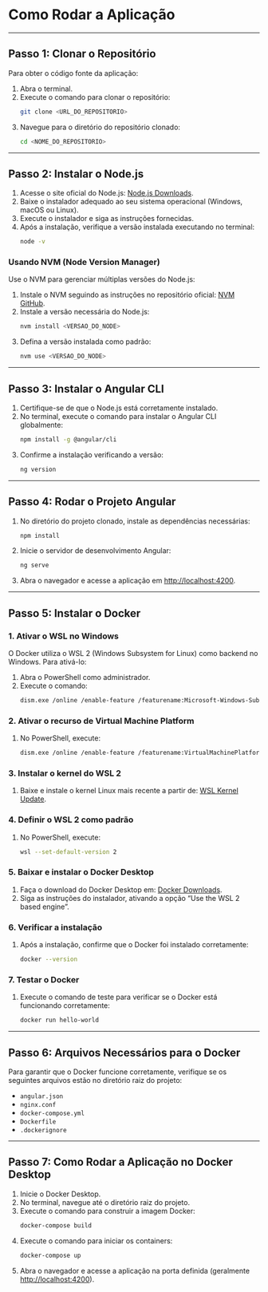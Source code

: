 # Como Rodar a Aplicação

---

## Passo 1: Clonar o Repositório
Para obter o código fonte da aplicação:
1. Abra o terminal.
2. Execute o comando para clonar o repositório:
   ```bash
   git clone <URL_DO_REPOSITORIO>
   ```
3. Navegue para o diretório do repositório clonado:
   ```bash
   cd <NOME_DO_REPOSITORIO>
   ```

---

## Passo 2: Instalar o Node.js
1. Acesse o site oficial do Node.js: [Node.js Downloads](https://nodejs.org/).
2. Baixe o instalador adequado ao seu sistema operacional (Windows, macOS ou Linux).
3. Execute o instalador e siga as instruções fornecidas.
4. Após a instalação, verifique a versão instalada executando no terminal:
   ```bash
   node -v
   ```

### Usando NVM (Node Version Manager)
Use o NVM para gerenciar múltiplas versões do Node.js:
1. Instale o NVM seguindo as instruções no repositório oficial: [NVM GitHub](https://github.com/nvm-sh/nvm).
2. Instale a versão necessária do Node.js:
   ```bash
   nvm install <VERSAO_DO_NODE>
   ```
3. Defina a versão instalada como padrão:
   ```bash
   nvm use <VERSAO_DO_NODE>
   ```

---

## Passo 3: Instalar o Angular CLI
1. Certifique-se de que o Node.js está corretamente instalado.
2. No terminal, execute o comando para instalar o Angular CLI globalmente:
   ```bash
   npm install -g @angular/cli
   ```
3. Confirme a instalação verificando a versão:
   ```bash
   ng version
   ```

---

## Passo 4: Rodar o Projeto Angular
1. No diretório do projeto clonado, instale as dependências necessárias:
   ```bash
   npm install
   ```
2. Inicie o servidor de desenvolvimento Angular:
   ```bash
   ng serve
   ```
3. Abra o navegador e acesse a aplicação em [http://localhost:4200](http://localhost:4200).

---

## Passo 5: Instalar o Docker
### 1. Ativar o WSL no Windows
O Docker utiliza o WSL 2 (Windows Subsystem for Linux) como backend no Windows. Para ativá-lo:
1. Abra o PowerShell como administrador.
2. Execute o comando:
   ```bash
   dism.exe /online /enable-feature /featurename:Microsoft-Windows-Subsystem-Linux /all /norestart
   ```

### 2. Ativar o recurso de Virtual Machine Platform
1. No PowerShell, execute:
   ```bash
   dism.exe /online /enable-feature /featurename:VirtualMachinePlatform /all /norestart
   ```

### 3. Instalar o kernel do WSL 2
1. Baixe e instale o kernel Linux mais recente a partir de: [WSL Kernel Update](https://learn.microsoft.com/pt-br/windows/wsl/install-manual#step-4---download-the-linux-kernel-update-package).

### 4. Definir o WSL 2 como padrão
1. No PowerShell, execute:
   ```bash
   wsl --set-default-version 2
   ```

### 5. Baixar e instalar o Docker Desktop
1. Faça o download do Docker Desktop em: [Docker Downloads](https://www.docker.com/products/docker-desktop).
2. Siga as instruções do instalador, ativando a opção “Use the WSL 2 based engine”.

### 6. Verificar a instalação
1. Após a instalação, confirme que o Docker foi instalado corretamente:
   ```bash
   docker --version
   ```

### 7. Testar o Docker
1. Execute o comando de teste para verificar se o Docker está funcionando corretamente:
   ```bash
   docker run hello-world
   ```

---

## Passo 6: Arquivos Necessários para o Docker
Para garantir que o Docker funcione corretamente, verifique se os seguintes arquivos estão no diretório raiz do projeto:
- `angular.json`
- `nginx.conf`
- `docker-compose.yml`
- `Dockerfile`
- `.dockerignore`

---

## Passo 7: Como Rodar a Aplicação no Docker Desktop
1. Inicie o Docker Desktop.
2. No terminal, navegue até o diretório raiz do projeto.
3. Execute o comando para construir a imagem Docker:
   ```bash
   docker-compose build
   ```
4. Execute o comando para iniciar os containers:
   ```bash
   docker-compose up
   ```
5. Abra o navegador e acesse a aplicação na porta definida (geralmente [http://localhost:4200](http://localhost:4200)).
